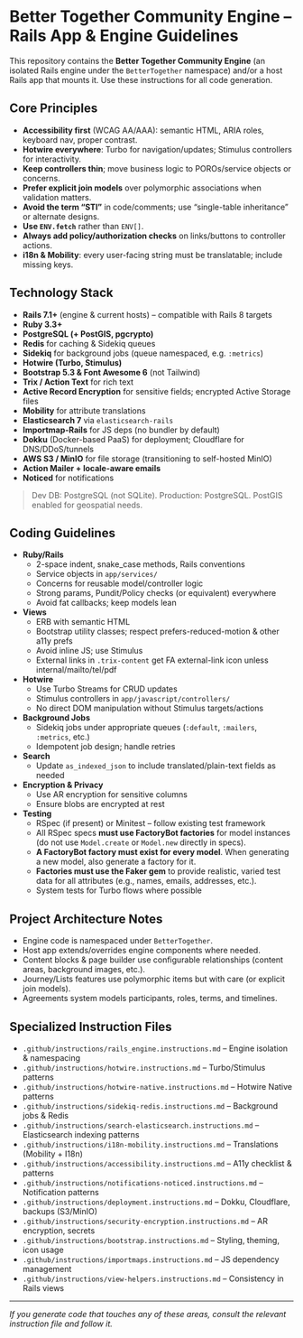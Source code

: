 # Better Together Community Engine – Rails App & Engine Guidelines

This repository contains the **Better Together Community Engine** (an isolated Rails engine under the `BetterTogether` namespace) and/or a host Rails app that mounts it. Use these instructions for all code generation.

## Core Principles

- **Accessibility first** (WCAG AA/AAA): semantic HTML, ARIA roles, keyboard nav, proper contrast.
- **Hotwire everywhere**: Turbo for navigation/updates; Stimulus controllers for interactivity.
- **Keep controllers thin**; move business logic to POROs/service objects or concerns.
- **Prefer explicit join models** over polymorphic associations when validation matters.
- **Avoid the term “STI”** in code/comments; use “single-table inheritance” or alternate designs.
- **Use `ENV.fetch`** rather than `ENV[]`.
- **Always add policy/authorization checks** on links/buttons to controller actions.
- **i18n & Mobility**: every user-facing string must be translatable; include missing keys.

## Technology Stack

- **Rails 7.1+** (engine & current hosts) – compatible with Rails 8 targets
- **Ruby 3.3+**
- **PostgreSQL (+ PostGIS, pgcrypto)**
- **Redis** for caching & Sidekiq queues
- **Sidekiq** for background jobs (queue namespaced, e.g. `:metrics`)
- **Hotwire (Turbo, Stimulus)**
- **Bootstrap 5.3 & Font Awesome 6** (not Tailwind)
- **Trix / Action Text** for rich text
- **Active Record Encryption** for sensitive fields; encrypted Active Storage files
- **Mobility** for attribute translations
- **Elasticsearch 7** via `elasticsearch-rails`
- **Importmap-Rails** for JS deps (no bundler by default)
- **Dokku** (Docker-based PaaS) for deployment; Cloudflare for DNS/DDoS/tunnels
- **AWS S3 / MinIO** for file storage (transitioning to self-hosted MinIO)
- **Action Mailer + locale-aware emails**
- **Noticed** for notifications

> Dev DB: PostgreSQL (not SQLite). Production: PostgreSQL. PostGIS enabled for geospatial needs.


## Coding Guidelines

- **Ruby/Rails**
  - 2-space indent, snake_case methods, Rails conventions
  - Service objects in `app/services/`
  - Concerns for reusable model/controller logic
  - Strong params, Pundit/Policy checks (or equivalent) everywhere
  - Avoid fat callbacks; keep models lean
- **Views**
  - ERB with semantic HTML
  - Bootstrap utility classes; respect prefers-reduced-motion & other a11y prefs
  - Avoid inline JS; use Stimulus
  - External links in `.trix-content` get FA external-link icon unless internal/mailto/tel/pdf
- **Hotwire**
  - Use Turbo Streams for CRUD updates
  - Stimulus controllers in `app/javascript/controllers/`
  - No direct DOM manipulation without Stimulus targets/actions
- **Background Jobs**
  - Sidekiq jobs under appropriate queues (`:default`, `:mailers`, `:metrics`, etc.)
  - Idempotent job design; handle retries
- **Search**
  - Update `as_indexed_json` to include translated/plain-text fields as needed
- **Encryption & Privacy**
  - Use AR encryption for sensitive columns
  - Ensure blobs are encrypted at rest
- **Testing**
  - RSpec (if present) or Minitest – follow existing test framework
  - All RSpec specs **must use FactoryBot factories** for model instances (do not use `Model.create` or `Model.new` directly in specs).
  - **A FactoryBot factory must exist for every model**. When generating a new model, also generate a factory for it.
  - **Factories must use the Faker gem** to provide realistic, varied test data for all attributes (e.g., names, emails, addresses, etc.).
  - System tests for Turbo flows where possible

## Project Architecture Notes

- Engine code is namespaced under `BetterTogether`.
- Host app extends/overrides engine components where needed.
- Content blocks & page builder use configurable relationships (content areas, background images, etc.).
- Journey/Lists features use polymorphic items but with care (or explicit join models).
- Agreements system models participants, roles, terms, and timelines.

## Specialized Instruction Files

- `.github/instructions/rails_engine.instructions.md` – Engine isolation & namespacing
- `.github/instructions/hotwire.instructions.md` – Turbo/Stimulus patterns
- `.github/instructions/hotwire-native.instructions.md` – Hotwire Native patterns
- `.github/instructions/sidekiq-redis.instructions.md` – Background jobs & Redis
- `.github/instructions/search-elasticsearch.instructions.md` – Elasticsearch indexing patterns
- `.github/instructions/i18n-mobility.instructions.md` – Translations (Mobility + I18n)
- `.github/instructions/accessibility.instructions.md` – A11y checklist & patterns
- `.github/instructions/notifications-noticed.instructions.md` – Notification patterns
- `.github/instructions/deployment.instructions.md` – Dokku, Cloudflare, backups (S3/MinIO)
- `.github/instructions/security-encryption.instructions.md` – AR encryption, secrets
- `.github/instructions/bootstrap.instructions.md` – Styling, theming, icon usage
- `.github/instructions/importmaps.instructions.md` – JS dependency management
- `.github/instructions/view-helpers.instructions.md` – Consistency in Rails views

---

_If you generate code that touches any of these areas, consult the relevant instruction file and follow it._
